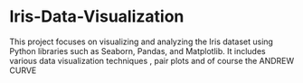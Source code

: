 # Iris-Data-Visualization
This project focuses on visualizing and analyzing the Iris dataset using Python libraries such as Seaborn, Pandas, and Matplotlib. It includes various data visualization techniques , pair plots and of course the ANDREW CURVE
